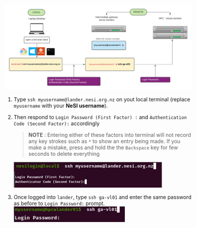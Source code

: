 <p align="center"><img  src="../img/LocalToLanderToRemote.png" alt="drawing" width="900"/></p>

1. Type `ssh myusername@lander.nesi.org.nz` on yout local terminal (replace `myusername` with your **NeSI username**). 

2. Then respond to `Login Password (First Factor) :` and `Authentication Code (Second Factor):` accordingly 

   >**NOTE** : Entering either of these factors into terminal will not record any key strokes such as `*` to show an entry being made.  If you make a mistake, press and hold the the `Backspace` key  for few seconds to delete everything<br>

   <img src="../img/fromlocaltolander.png" alt="drawing" width="400"/>

3. Once logged into `lander`, type `ssh ga-vl01` and enter the same password as before to `Login Password:` prompt.<br><img src="../img/fromlandertoga-vl01.png" alt="drawing" width="300"/>